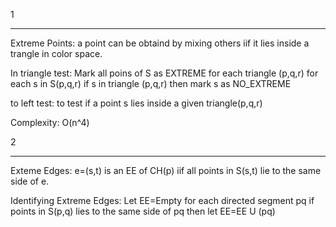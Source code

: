 1
*********************************************************************************************
Extreme Points:
	a point can be obtaind by mixing others iif it lies inside a trangle in color space.

In triangle test:
	Mark all poins of S as EXTREME
	for each triangle (p,q,r)
	  for each s in S\(p,q,r)
	    if s in triangle (p,q,r) then
	      mark s as NO_EXTREME

to left test:
	to test if a point s lies inside a given triangle(p,q,r)

Complexity: O(n^4)

2
**********************************************************************************************
Exteme Edges:
	e=(s,t) is an EE of CH(p) iif all points in S\(s,t) lie to the same side of e.


Identifying Extreme Edges:
	Let EE=Empty
	for each directed segment pq
	  if points in S\(p,q) lies to the same side of pq then let EE=EE U (pq)

